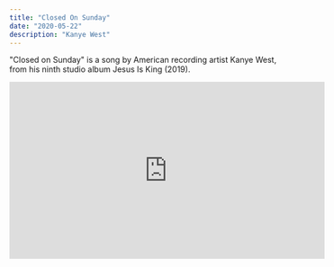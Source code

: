 ```yaml
---
title: "Closed On Sunday"
date: "2020-05-22"
description: "Kanye West"
---
```


"Closed on Sunday" is a song by American recording artist Kanye West, from his ninth studio album Jesus Is King (2019).

<iframe width="560" height="315" src="https://www.youtube.com/embed/MKM90u7pf3U" frameborder="0" allow="accelerometer; autoplay; encrypted-media; gyroscope; picture-in-picture" allowfullscreen></iframe>
